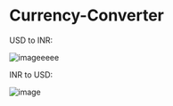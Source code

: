 # Currency-Converter
USD to INR:


![imageeeee](https://github.com/AuRa123456/Currency-Converter/assets/97120898/a0b71639-efad-480a-a3e3-6096d675c1ec)


INR to USD:


![image](https://github.com/AuRa123456/Currency-Converter/assets/97120898/3cecf95f-284d-4992-b7e7-a6ea6502c1ee)
